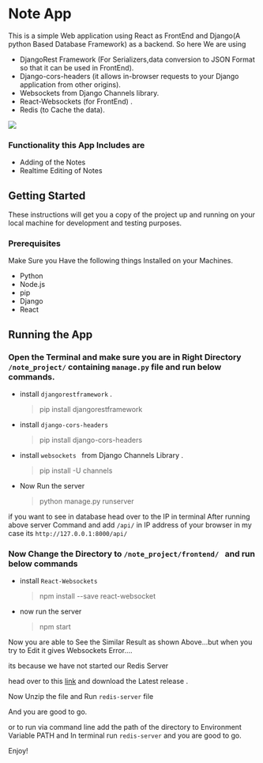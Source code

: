 # Note App
This is a simple Web application using React as FrontEnd and Django(A python Based Database Framework) as a backend.
So here We are using
- DjangoRest Framework (For Serializers,data conversion to JSON Format so that it can be used in FrontEnd).
- Django-cors-headers (it allows in-browser requests to your Django application from other origins).
- Websockets from Django Channels library.
- React-Websockets (for FrontEnd) . 
- Redis (to Cache the data).

<p align="left">
  <img  src="https://user-images.githubusercontent.com/19578447/66978345-3c292b80-f0c7-11e9-933b-497446d99d4b.jpg">
</p>

### Functionality this App Includes are
- Adding of the Notes
- Realtime Editing of Notes

## Getting Started
These instructions will get you a copy of the project up and running on your local machine for development and testing purposes.

### Prerequisites
Make Sure you Have the following things Installed on your Machines.

- Python
- Node.js
- pip
- Django
- React

## Running the App
### Open the Terminal and make sure you are in Right Directory `/note_project/` containing `manage.py` file and run below commands.
- install ` djangorestframework ` .
  > pip install djangorestframework
  
- install ` django-cors-headers `
  > pip install django-cors-headers
  
- install ` websockets  ` from Django Channels Library .
  > pip install -U channels
  
- Now Run the server
  > python manage.py runserver
  
if you want to see in database head over to the IP in terminal After running above server Command and add `/api/` in IP address of your browser in my case its `http://127.0.0.1:8000/api/`
  
### Now Change the Directory to `/note_project/frontend/ ` and run below commands

- install `React-Websockets`
  >npm install --save react-websocket
  
- now run the server
  > npm start
  
Now you are able to See the Similar Result as shown Above...but when you try to Edit it gives Websockets Error.... 

its because we have not started our Redis Server

head over to this [link](https://github.com/microsoftarchive/redis/releases) and download the Latest release .

Now Unzip the file and Run `redis-server` file 

And you are good to go.

or to run via command line add the path of the directory to Environment Variable PATH and In terminal  run `redis-server`
and you are good to go.

Enjoy!
  




